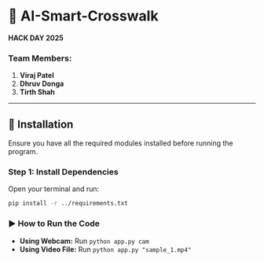 # 🚦 AI-Smart-Crosswalk  
**HACK DAY 2025**  

### Team Members:  
1. **Viraj Patel**  
2. **Dhruv Donga**  
3. **Tirth Shah**  

---

## 📌 Installation  
Ensure you have all the required modules installed before running the program.  

### **Step 1: Install Dependencies**  
Open your terminal and run:  
```bash
pip install -r ../requirements.txt
```

### ▶️ How to Run the Code  
- **Using Webcam:** Run `python app.py cam`  
- **Using Video File:** Run `python app.py "sample_1.mp4"` 
